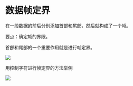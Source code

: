 # 数据帧定界

在一段数据的前后分别添加首部和尾部，然后就构成了一个帧。

要点：确定帧的界限。

首部和尾部的一个重要作用就是进行帧定界。  



![](https://raw.githubusercontent.com/ZanderZhao/images/master/img2019/20191105002515.png)

用控制字符进行帧定界的方法举例 

![](https://raw.githubusercontent.com/ZanderZhao/images/master/img2019/20191105002552.png)



